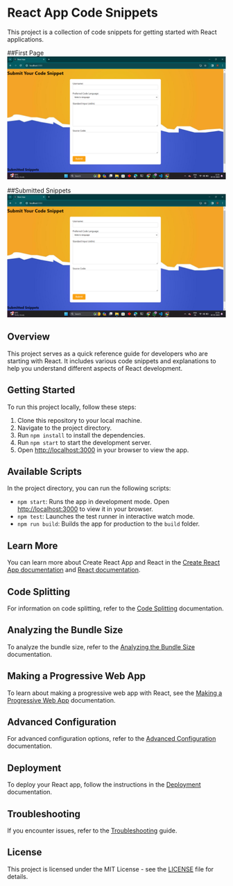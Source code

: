# React App Code Snippets

This project is a collection of code snippets for getting started with React applications.

##First Page
![React App Screenshot](https://github.com/VikashKumarDas-2001/code-snippets/blob/main/Screenshot%202024-03-20%20215118.png)

##Submitted Snippets
![React App Screenshot](https://github.com/VikashKumarDas-2001/code-snippets/blob/main/Screenshot%202024-03-20%20215118.png)






## Overview

This project serves as a quick reference guide for developers who are starting with React. It includes various code snippets and explanations to help you understand different aspects of React development.

## Getting Started

To run this project locally, follow these steps:

1. Clone this repository to your local machine.
2. Navigate to the project directory.
3. Run `npm install` to install the dependencies.
4. Run `npm start` to start the development server.
5. Open [http://localhost:3000](http://localhost:3000) in your browser to view the app.

## Available Scripts

In the project directory, you can run the following scripts:

- `npm start`: Runs the app in development mode. Open [http://localhost:3000](http://localhost:3000) to view it in your browser.
- `npm test`: Launches the test runner in interactive watch mode.
- `npm run build`: Builds the app for production to the `build` folder.

## Learn More

You can learn more about Create React App and React in the [Create React App documentation](https://facebook.github.io/create-react-app/docs/getting-started) and [React documentation](https://reactjs.org/).

## Code Splitting

For information on code splitting, refer to the [Code Splitting](https://facebook.github.io/create-react-app/docs/code-splitting) documentation.

## Analyzing the Bundle Size

To analyze the bundle size, refer to the [Analyzing the Bundle Size](https://facebook.github.io/create-react-app/docs/analyzing-the-bundle-size) documentation.

## Making a Progressive Web App

To learn about making a progressive web app with React, see the [Making a Progressive Web App](https://facebook.github.io/create-react-app/docs/making-a-progressive-web-app) documentation.

## Advanced Configuration

For advanced configuration options, refer to the [Advanced Configuration](https://facebook.github.io/create-react-app/docs/advanced-configuration) documentation.

## Deployment

To deploy your React app, follow the instructions in the [Deployment](https://facebook.github.io/create-react-app/docs/deployment) documentation.

## Troubleshooting

If you encounter issues, refer to the [Troubleshooting](https://facebook.github.io/create-react-app/docs/troubleshooting) guide.

## License

This project is licensed under the MIT License - see the [LICENSE](LICENSE) file for details.
